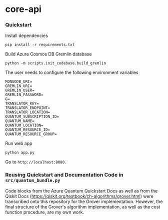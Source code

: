 # core-api

### Quickstart

Install dependencies
```
pip install -r requirements.txt
```

Build Azure Cosmos DB Gremlin database
```
python -m scripts.init_codebase.build_gremlin
```

The user needs to configure the following environment variables

```
MONGODB_URI=
GREMLIN_URI=
GREMLIN_USER=
GREMLIN_PASSWORD=
G=
TRANSLATOR_KEY=
TRANSLATOR_ENDPOINT=
TRANSLATOR_LOCATION=
QUANTUM_SUBSCRIPTION_ID=
QUANTUM_NAME=
QUANTUM_LOCATION=
QUANTUM_RESOURCE_ID=
QUANTUM_RESOURCE_GROUP=
```

Run web app

```
python app.py
```

Go to `http://localhost:8080`.

### Reusing Quickstart and Documentation Code in `src/quantum_bundle.py`

Code blocks from the Azure Quantum Quickstart Docs as well as from the Qiskit Docs (https://qiskit.org/textbook/ch-algorithms/grover.html) were transcribed onto this repository for the Grover implementation. However, the final structure of the Grover's algorithm implementation, as well as the cost function procedure, are my own work. 
